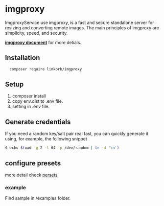 # imgproxy
ImgproxyService use imgproxy, is a fast and secure standalone server for resizing and converting remote images.
The main principles of imgproxy are simplicity, speed, and security.

**[imgproxy document](https://github.com/imgproxy/imgproxy#documentation)** for more detials.

## Installation
 ```bash
   composer require linkorb/imgproxy
 ```


## Setup

1. composer install
1. copy env.dist to .env file.
1. setting in .env file.

## Generate credentials
If you need a random key/salt pair real fast, you can quickly generate it using, for example, the following snippet

```bash
$ echo $(xxd -g 2 -l 64 -p /dev/random | tr -d '\n')
```

## configure presets
   more detail check [persets](https://github.com/imgproxy/imgproxy/blob/master/docs/presets.md)

### example
   Find sample in  /examples folder.

